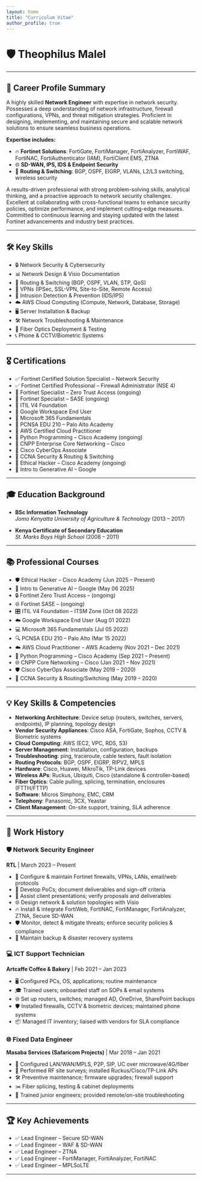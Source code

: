 ```yaml
---
layout: home
title: "Curriculum Vitae"
author_profile: true
---
```


# 🛡️ Theophilus Malel

---

## 🎯 Career Profile Summary

A highly skilled **Network Engineer** with expertise in network security. Possesses a deep understanding of network infrastructure, firewall configurations, VPNs, and threat mitigation strategies. Proficient in designing, implementing, and maintaining secure and scalable network solutions to ensure seamless business operations.

**Expertise includes:**

- 🔥 **Fortinet Solutions**: FortiGate, FortiManager, FortiAnalyzer, FortiWAF, FortiNAC, FortiAuthenticator (IAM), FortiClient EMS, ZTNA  
- 🌐 **SD-WAN, IPS, IDS & Endpoint Security**  
- 🔀 **Routing & Switching**: BGP, OSPF, EIGRP, VLANs, L2/L3 switching, wireless security  

A results-driven professional with strong problem-solving skills, analytical thinking, and a proactive approach to network security challenges. Excellent at collaborating with cross-functional teams to enhance security policies, optimize performance, and implement cutting-edge measures. Committed to continuous learning and staying updated with the latest Fortinet advancements and industry best practices.

---

## 🛠️ Key Skills

- 🔒 Network Security & Cybersecurity  
- 📊 Network Design & Visio Documentation  
- 🔧 Routing & Switching (BGP, OSPF, VLAN, STP, QoS)  
- 🔐 VPNs (IPSec, SSL-VPN, Site-to-Site, Remote Access)  
- 🚨 Intrusion Detection & Prevention (IDS/IPS)  
- ☁️ AWS Cloud Computing (Compute, Network, Database, Storage)  
- 🖥️ Server Installation & Backup  
- 🛠️ Network Troubleshooting & Maintenance  
- 📡 Fiber Optics Deployment & Testing  
- 📞 Phone & CCTV/Biometric Systems  

---

## 🎖️ Certifications

- ✅ Fortinet Certified Solution Specialist – Network Security  
- ✅ Fortinet Certified Professional – Firewall Administrator (NSE 4)  
- 🔄 Fortinet Specialist – Zero Trust Access (ongoing)  
- 🔄 Fortinet Specialist – SASE (ongoing)  
- 📜 ITIL V4 Foundation  
- 📜 Google Workspace End User  
- 📜 Microsoft 365 Fundamentals  
- 📜 PCNSA EDU 210 – Palo Alto Academy  
- 📜 AWS Certified Cloud Practitioner  
- 🔄 Python Programming – Cisco Academy (ongoing)  
- 📜 CNPP Enterprise Core Networking – Cisco  
- 📜 Cisco CyberOps Associate  
- 📜 CCNA Security & Routing & Switching  
- 🔄 Ethical Hacker – Cisco Academy (ongoing)  
- 📜 Intro to Generative AI – Google  

---

## 🎓 Education Background

- **BSc Information Technology**  
  _Jomo Kenyatta University of Agriculture & Technology_ (2013 – 2017)

- **Kenya Certificate of Secondary Education**  
  _St. Marks Boys High School_ (2008 – 2011)

---

## 📚 Professional Courses

- 🛡️ Ethical Hacker – Cisco Academy (Jun 2025 – Present)  
- 🤖 Intro to Generative AI – Google (May 06 2025)  
- 🔒 Fortinet Zero Trust Access – (ongoing)  
- 🌐 Fortinet SASE – (ongoing)  
- 🎛️ ITIL V4 Foundation – ITSM Zone (Oct 08 2022)  
- ☁️ Google Workspace End User (Aug 01 2022)  
- 💻 Microsoft 365 Fundamentals (Jul 05 2022)  
- 🔍 PCNSA EDU 210 – Palo Alto (Mar 15 2022)  
- ☁️ AWS Cloud Practitioner – AWS Academy (Nov 2021 – Dec 2021)  
- 🐍 Python Programming – Cisco Academy (Sep 2021 – Present)  
- 🌐 CNPP Core Networking – Cisco (Jan 2021 – Nov 2021)  
- 🛡️ Cisco CyberOps Associate (May 2019 – 2020)  
- 🔐 CCNA Security & Routing/Switching (May 2019 – 2020)  

---

## 💡 Key Skills & Competencies

- **Networking Architecture**: Device setup (routers, switches, servers, endpoints), IP planning, topology design  
- **Vendor Security Appliances**: Cisco ASA, FortiGate, Sophos, CCTV & Biometric systems  
- **Cloud Computing**: AWS (EC2, VPC, RDS, S3)  
- **Server Management**: Installation, configuration, backups  
- **Troubleshooting**: ping, traceroute, cable testers, fault isolation  
- **Routing Protocols**: BGP, OSPF, EIGRP, RIPV2, MPLS  
- **Hardware**: Cisco, Huawei, MikroTik, TP-Link devices  
- **Wireless APs**: Ruckus, Ubiquiti, Cisco (standalone & controller-based)  
- **Fiber Optics**: Cable pulling, splicing, termination, enclosures (FTTH/FTTP)  
- **Software**: Micros Simphony, EMC, CRM  
- **Telephony**: Panasonic, 3CX, Yeastar  
- **Client Management**: On-site support, training, SLA adherence  

---

## 🏢 Work History

### 🛡️ Network Security Engineer  
**RTL** | March 2023 – Present  
- 🔧 Configure & maintain Fortinet firewalls, VPNs, LANs, email/web protocols  
- 📑 Develop PoCs; document deliverables and sign-off criteria  
- 🎤 Assist client presentations; verify proposals and deliverables  
- 🌐 Design network & solution topologies with Visio  
- 🔥 Install & integrate FortiWeb, FortiNAC, FortiManager, FortiAnalyzer, ZTNA, Secure SD-WAN  
- 🛡️ Monitor, detect & mitigate threats; enforce security policies & compliance  
- 💾 Maintain backup & disaster recovery systems  

### 💻 ICT Support Technician  
**Artcaffe Coffee & Bakery** | Feb 2021 – Jan 2023  
- 🖥️ Configured PCs, OS, applications; routine maintenance  
- 🎓 Trained users; onboarded staff on SOPs & email systems  
- 🌐 Set up routers, switches; managed AD, OneDrive, SharePoint backups  
- 🛡️ Installed firewalls, CCTV & biometric devices; maintained phone systems  
- 📦 Managed IT inventory; liaised with vendors for SLA compliance  

### 🌐 Fixed Data Engineer  
**Masaba Services (Safaricom Projects)** | Mar 2018 – Jan 2021  
- 🔀 Configured LAN/WAN/MPLS, P2P, SIP, UC over microwave/4G/fiber  
- 📡 Performed RF site surveys; installed Ruckus/Cisco/TP-Link APs  
- 🛠️ Preventive maintenance; firmware upgrades; firewall support  
- ✂️ Fiber splicing, testing & cabinet deployments  
- 👥 Trained junior engineers; provided remote/on-site troubleshooting  

---

## 🏆 Key Achievements

- ✅ Lead Engineer – Secure SD-WAN  
- ✅ Lead Engineer – WAF & SD-WAN  
- ✅ Lead Engineer – ZTNA  
- ✅ Lead Engineer – FortiManager, FortiAnalyzer, FortiNAC  
- ✅ Lead Engineer – MPLSoLTE  

---
